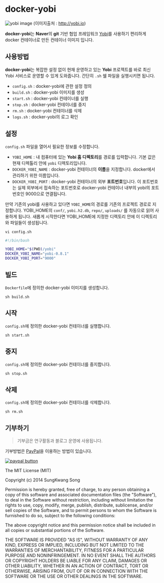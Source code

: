 # docker-yobi


![yobi image](http://assets.hibrainapps.net/images/rest/data/484?size=full&m=1435125394)
(이미지출처 : http://yobi.io)

**docker-yobi**는 **Naver**의 **git** 기반 협업 프레임워크 [Yobi](http://yobi.io)를 사용하기 편리하게 docker 컨테이너로 만든 컨테이너 이미지 입니다.

## 사용방법

**docker-yobi**는 복잡한 설정 없이 현재 운영하고 있는 **Yobi** 프로젝트를 바로 최신 Yobi 서비스로 운영할 수 있게 도와줍니다. 간단히 `.sh` 쉘 파일을 실행시키면 됩니다.

* `config.sh` : docker-yobi에 관한 설정 정의
* `build.sh` : docker-yobi 이미지를 생성
* `start.sh` : docker-yobi 컨테이너를 실행
* `stop.sh` : docker-yobi 컨테이너를 중지
* `rm.sh` : docker-yobi 컨테이너를 삭제
* `logs.sh` : docker-yobi의 로그 확인

## 설정

`config.sh` 파일을 열어서 필요한 정보를 수정합니다.
* `YOBI_HOME` : 내 컴퓨터에 있는 **Yobi 홈 디렉토리**를 경로를 입력합니다. 기본 값은 현재 디렉톨리 안에 `yobi` 디렉토리입니다.
* `DOCKER_YOBI_NAME` : docker-yobi 컨테이너의 **이름**을 지정합니다. docker에서 관리하기 위한 이름입니다.
* `DOCKER_YOBI_PORT` : docker-yobi 컨테이너의 외부 **포트번호**입니다. 이 포트번호는 실제 외부에서 접속하는 포트번호로 docker-yobi 컨테이너 내부의 yobi의 포트번호인 9000으로 연결됩니다.

만약 기존의 yobi를 사용하고 있다면 `YOBI_HOME`의 경로를 기존의 프로젝트 경로로 지정합니다. YOBI_HOME의 `conf/`, `yobi.h2.db`, `repo/`, `uploads/` 를 자동으로 읽어 사용하게 됩니다. 새롭게 시작한다면 YOBI_HOME에 지정한 디렉토리 안에 이 디렉토리와 파일들이 생성됩니다.

```
vi config.sh
```
```bash
#!/bin/bash

YOBI_HOME="$(PWD)/yobi"
DOCKER_YOBI_NAME="yobi-0.8.1"
DOCKER_YOBI_PORT="9000"
```

## 빌드

`Dockerfile`에 정의한 docker-yobi 이미지를 생성합니다.

```
sh build.sh
```

## 시작

`config.sh`에 정의한 docker-yobi 컨테이너를 실행합니다.

```
sh start.sh
```

## 중지

`config.sh`에 정의한 docker-yobi 컨테이너를 중지합니다.

```
sh stop.sh
```

## 삭제

`config.sh`에 정의한 docker-yobi 컨테이너를 삭제합니다.

```
sh rm.sh
```

## 기부하기

> 기부금은 연구활동과 블로그 운영에 사용됩니다.

기부방법은 [PayPal](https://www.paypal.com/cgi-bin/webscr?cmd=_donations&business=NR99D2BERKK8Y&lc=KR&item_name=donate%2esaltfactory%2enet&item_number=net%2esaltfactory%2edonate&currency_code=USD&bn=PP%2dDonationsBF%3abtn_donateCC_LG%2egif%3aNonHosted)을 이용하는 방법이 있습니다.

[![paypal button](https://www.paypalobjects.com/en_US/i/btn/btn_donateCC_LG.gif)](https://www.paypal.com/cgi-bin/webscr?cmd=_donations&business=NR99D2BERKK8Y&lc=KR&item_name=donate%2esaltfactory%2enet&item_number=net%2esaltfactory%2edonate&currency_code=USD&bn=PP%2dDonationsBF%3abtn_donateCC_LG%2egif%3aNonHosted)


The MIT License (MIT)

Copyright (c) 2014 SungKwang Song

Permission is hereby granted, free of charge, to any person obtaining a copy
of this software and associated documentation files (the "Software"), to deal
in the Software without restriction, including without limitation the rights
to use, copy, modify, merge, publish, distribute, sublicense, and/or sell
copies of the Software, and to permit persons to whom the Software is
furnished to do so, subject to the following conditions:

The above copyright notice and this permission notice shall be included in all
copies or substantial portions of the Software.

THE SOFTWARE IS PROVIDED "AS IS", WITHOUT WARRANTY OF ANY KIND, EXPRESS OR
IMPLIED, INCLUDING BUT NOT LIMITED TO THE WARRANTIES OF MERCHANTABILITY,
FITNESS FOR A PARTICULAR PURPOSE AND NONINFRINGEMENT. IN NO EVENT SHALL THE
AUTHORS OR COPYRIGHT HOLDERS BE LIABLE FOR ANY CLAIM, DAMAGES OR OTHER
LIABILITY, WHETHER IN AN ACTION OF CONTRACT, TORT OR OTHERWISE, ARISING FROM,
OUT OF OR IN CONNECTION WITH THE SOFTWARE OR THE USE OR OTHER DEALINGS IN THE
SOFTWARE.
